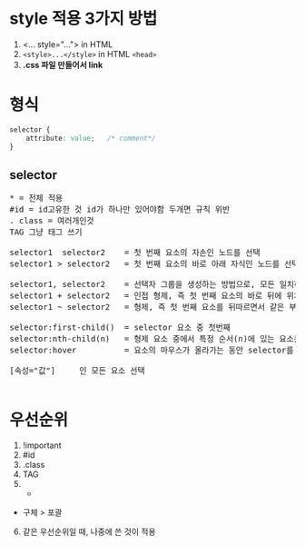 # style 적용 3가지 방법
1. <... style="..."> in HTML
1. ```<style>...</style>``` in HTML ```<head>```
1. __.css 파일 만들어서 link__

# 형식
```css
selector {
    attribute: value;   /* comment*/
}
```
## selector

<pre>
* = 전체 적용
#id = id고유한 것 id가 하나만 있어야함 두개면 규칙 위반
. class = 여러개인것
TAG 그냥 태그 쓰기

selector1  selector2    = 첫 번째 요소의 자손인 노드를 선택
selector1 > selector2   = 첫 번째 요소의 바로 아래 자식인 노드를 선택

selector1, selector2    = 선택자 그룹을 생성하는 방법으로, 모든 일치하는 노드를 선택
selector1 + selector2   = 인접 형제, 즉 첫 번째 요소의 바로 뒤에 위치하면서 같은 부모를 공유하는 두 번째 요소를 선택 | selector1의 첫째 자매 selector2 하나 선택
selector1 ~ selector2   = 형제, 즉 첫 번째 요소를 뒤따르면서 같은 부모를 공유하는 두 번째 요소를 선택 | selector1의 첫째 자매 selector2 모두 선택

selector:first-child()  = selector 요소 중 첫번째
selector:nth-child(n)   = 형제 요소 중에서 특정 순서(n)에 있는 요소를 선택할 때 사용
selector:hover          = 요소의 마우스가 올라가는 동안 selector를 선택

[속성="값"]     <TAG 속성 = "값">인 모든 요소 선택

</pre>
# 우선순위
1. !important
2. #id
3. .class
4. TAG
5. *
- 구체 > 포괄
6. 같은 우선순위일 때, 나중에 쓴 것이 적용
